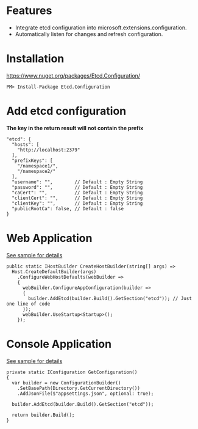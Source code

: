 # Features

* Integrate etcd configuration into microsoft.extensions.configuration.
* Automatically listen for changes and refresh configuration.



# Installation

https://www.nuget.org/packages/Etcd.Configuration/

```
PM> Install-Package Etcd.Configuration
```

# Add etcd configuration

**The key in the return result will not contain the prefix**

```
"etcd": {
  "hosts": [
    "http://localhost:2379"
  ],
  "prefixKeys": [
    "/namespace1/",
    "/namespace2/"
  ],
  "username": "",        // Default : Empty String
  "password": "",        // Default : Empty String
  "caCert": "",          // Default : Empty String
  "clientCert": "",      // Default : Empty String
  "clientKey": "",       // Default : Empty String
  "publicRootCa": false, // Default : false
}
```

# Web Application

[See sample for details](https://github.com/beckjin/Etcd.Configuration/samples/Etcd.Configuration.API)

```
public static IHostBuilder CreateHostBuilder(string[] args) =>
  Host.CreateDefaultBuilder(args)
    .ConfigureWebHostDefaults(webBuilder =>
    {
      webBuilder.ConfigureAppConfiguration(builder =>
      {
        builder.AddEtcd(builder.Build().GetSection("etcd")); // Just one line of code
      });
      webBuilder.UseStartup<Startup>();
    });
```

# Console Application

[See sample for details](https://github.com/beckjin/Etcd.Configuration/samples/Etcd.Configuration.Console)

```
private static IConfiguration GetConfiguration()
{
  var builder = new ConfigurationBuilder()
    .SetBasePath(Directory.GetCurrentDirectory())
    .AddJsonFile($"appsettings.json", optional: true);

  builder.AddEtcd(builder.Build().GetSection("etcd"));

  return builder.Build();
}
```